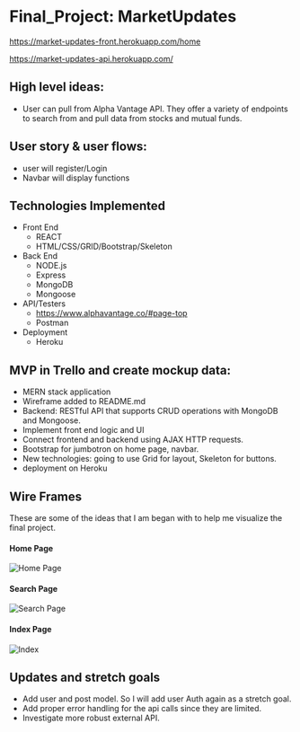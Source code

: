 # Final_Project: MarketUpdates

https://market-updates-front.herokuapp.com/home

https://market-updates-api.herokuapp.com/

## High level ideas:
 - User can pull from Alpha Vantage API. They offer a variety of endpoints to search from and pull data from stocks and mutual funds.

## User story & user flows:
 - user will register/Login
 - Navbar will display functions
 
## Technologies Implemented
 - Front End
    - REACT
    - HTML/CSS/GRID/Bootstrap/Skeleton
 - Back End
    - NODE.js
    - Express
    - MongoDB
    - Mongoose
 - API/Testers
    - https://www.alphavantage.co/#page-top
    - Postman
 - Deployment
    - Heroku
    
## MVP in Trello and create mockup data:
 - MERN stack application
 - Wireframe added to README.md
 - Backend:  RESTful API that supports CRUD operations with MongoDB and Mongoose.  
 - Implement front end logic and UI
 - Connect frontend and backend using AJAX HTTP requests.
 - Bootstrap for jumbotron on home page, navbar.
 - New technologies: going to use Grid for layout, Skeleton for buttons.
 - deployment on Heroku


## Wire Frames
These are some of the ideas that I am began with to help me visualize the final project.
#### Home Page
![Home Page](https://user-images.githubusercontent.com/57571847/89690276-1d08be00-d8d4-11ea-8739-39cf6c85a5b5.jpg)

#### Search Page
![Search Page](https://user-images.githubusercontent.com/57571847/89690029-981da480-d8d3-11ea-9535-323a73d71921.jpg)

#### Index Page
![Index](https://user-images.githubusercontent.com/57571847/89690040-9e138580-d8d3-11ea-92ef-74781398a39f.jpg)

## Updates and stretch goals
- Add user and post model. So I will add user Auth again as a stretch goal.
- Add proper error handling for the api calls since they are limited.
- Investigate more robust external API.
